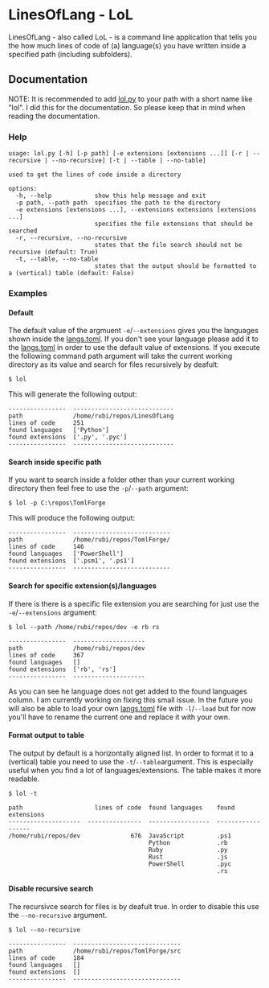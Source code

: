 # LinesOfLang - LoL
LinesOfLang - also called LoL - is a command line application that tells you the how much lines of code of (a) language(s) you have written inside a specified path (including subfolders).

## Documentation
NOTE: It is recommended to add [lol.py](./src/lol.py) to your path with a short name like "lol". I did this for the documentation. So please keep that in mind when reading the documentation.

### Help
```
usage: lol.py [-h] [-p path] [-e extensions [extensions ...]] [-r | --recursive | --no-recursive] [-t | --table | --no-table]

used to get the lines of code inside a directory

options:
  -h, --help            show this help message and exit
  -p path, --path path  specifies the path to the directory
  -e extensions [extensions ...], --extensions extensions [extensions ...]
                        specifies the file extensions that should be searched
  -r, --recursive, --no-recursive
                        states that the file search should not be recursive (default: True)
  -t, --table, --no-table
                        states that the output should be formatted to a (vertical) table (default: False)
```

### Examples
#### Default
The default value of the argmuent ```-e```/```--extensions``` gives you the languages shown inside the [langs.toml](./src/langs.toml). If you don't see your language please add it to the [langs.toml](./src/langs.toml) in order to use the default value of extensions. If you execute the following command path argument will take the current working directory as its value and search for files recursively by deafult:
```
$ lol
```
This will generate the following output:
```
----------------  ----------------------------
path              /home/rubi/repos/LinesOfLang
lines of code     251
found languages   ['Python']
found extensions  ['.py', '.pyc']
----------------  ----------------------------
```

#### Search inside specific path
If you want to search inside a folder other than your current working directory then feel free to use the ```-p```/```--path``` argument:
```
$ lol -p C:\repos\TomlForge
```
This will produce the following output:
```
----------------  ---------------------------
path              /home/rubi/repos/TomlForge/
lines of code     146
found languages   ['PowerShell']
found extensions  ['.psm1', '.ps1']
----------------  ---------------------------
```

#### Search for specific extension(s)/languages
If there is there is a specific file extension you are searching for just use the ```-e```/```--extensions``` argument:
```
$ lol --path /home/rubi/repos/dev -e rb rs
```
```
----------------  --------------------
path              /home/rubi/repos/dev
lines of code     367
found languages   []
found extensions  ['rb', 'rs']
----------------  --------------------
```

As you can see he language does not get added to the found languages column. I am currently working on fixing this small issue. In the future you will also be able to load your own [langs.toml](./src/langs.toml) file with ```-l```/```--load``` but for now you'll have to rename the current one and replace it with your own.

#### Format output to table
The output by default is a horizontally aligned list. In order to format it to a (vertical) table you need to use the ```-t```/```--table```argument. This is especially useful when you find a lot of languages/extensions. The table makes it more readable.
```
$ lol -t
```
```
path                    lines of code  found languages    found extensions
--------------------  ---------------  -----------------  ------------------
/home/rubi/repos/dev              676  JavaScript         .ps1
                                       Python             .rb
                                       Ruby               .py
                                       Rust               .js
                                       PowerShell         .pyc
                                                          .rs
```

#### Disable recursive search
The recursivce search for files is by deafult true. In order to disable this use the ```--no-recursive``` argument.
```
$ lol --no-recursive
```
```
----------------  ------------------------------
path              /home/rubi/repos/TomlForge/src
lines of code     184
found languages   []
found extensions  []
----------------  ------------------------------
```
